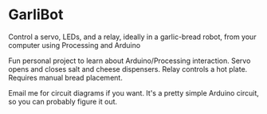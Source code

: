 # GarliBot
Control a servo, LEDs, and a relay, ideally in a garlic-bread robot, from your computer using Processing and Arduino

Fun personal project to learn about Arduino/Processing interaction.
Servo opens and closes salt and cheese dispensers.
Relay controls a hot plate.
Requires manual bread placement.

Email me for circuit diagrams if you want. It's a pretty simple Arduino circuit, so you can probably figure it out.
